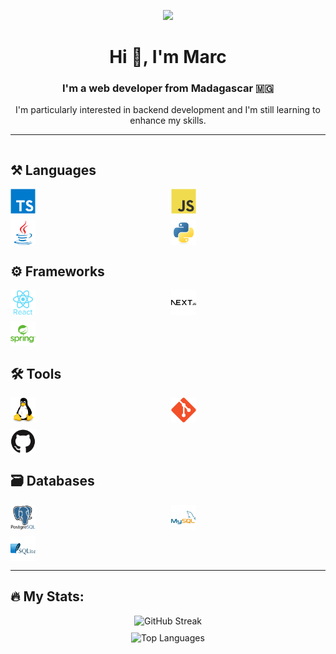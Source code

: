 <p align="center"><img src="https://raw.githubusercontent.com/TheDudeThatCode/TheDudeThatCode/master/Assets/Developer.gif"/></p>

<h1 align="center">Hi 👋, I'm Marc</h1>
<h3 align="center">I'm a web developer from Madagascar 🇲🇬</h3>

<p align="center">I'm particularly interested in backend development and I'm still learning to enhance my skills.</p>

---

<p style="display: grid; grid-template-columns: repeat(2, 1fr); gap: 10px;">

## ⚒️ Languages
<p align="center">
  <span style="display: grid; grid-template-columns: repeat(2, 1fr); gap: 10px;">
    <img src="https://raw.githubusercontent.com/devicons/devicon/master/icons/typescript/typescript-original.svg" alt="typescript" width="40" height="40"/>
    <img src="https://raw.githubusercontent.com/devicons/devicon/master/icons/javascript/javascript-original.svg" alt="javascript" width="40" height="40"/>
    <img src="https://raw.githubusercontent.com/devicons/devicon/master/icons/java/java-original.svg" alt="java" width="40" height="40"/>
    <img src="https://raw.githubusercontent.com/devicons/devicon/master/icons/python/python-original.svg" alt="python" width="40" height="40"/>
  </span>
</p>


## ⚙️ Frameworks
<p align="center">
  <span style="display: grid; grid-template-columns: repeat(2, 1fr); gap: 10px;">
    <img src="https://raw.githubusercontent.com/devicons/devicon/master/icons/react/react-original-wordmark.svg" alt="react" width="40" height="40"/>
    <img src="https://raw.githubusercontent.com/devicons/devicon/master/icons/nextjs/nextjs-original-wordmark.svg" alt="nextjs" width="40" height="40"/>
    <img src="https://raw.githubusercontent.com/devicons/devicon/master/icons/spring/spring-original-wordmark.svg" alt="spring" width="40" height="40"/>
  </span>
</p>


## 🛠️ Tools
<p align="center">
  <span style="display: grid; grid-template-columns: repeat(2, 1fr); gap: 10px;">
    <img src="https://raw.githubusercontent.com/devicons/devicon/master/icons/linux/linux-original.svg" alt="linux" width="40" height="40"/>
    <img src="https://raw.githubusercontent.com/devicons/devicon/master/icons/git/git-original.svg" alt="git" width="40" height="40"/>
    <img src="https://raw.githubusercontent.com/devicons/devicon/master/icons/github/github-original.svg" alt="github" width="40" height="40"/>
  </span>
</p>

## 🗃️ Databases
<p align="center">
  <span style="display: grid; grid-template-columns: repeat(2, 1fr); gap: 10px;">
    <img src="https://raw.githubusercontent.com/devicons/devicon/master/icons/postgresql/postgresql-original-wordmark.svg" alt="postgresql" width="40" height="40"/>
    <img src="https://raw.githubusercontent.com/devicons/devicon/master/icons/mysql/mysql-original-wordmark.svg" alt="mysql" width="40" height="40"/>
    <img src="https://raw.githubusercontent.com/devicons/devicon/master/icons/sqlite/sqlite-original-wordmark.svg" alt="sqlite" width="40" height="40"/>
  </span>
</p>


</p>



---

## 🔥 My Stats:
<p align="center" style="display: flex; flex-direction: column; align-items: center; gap: 10px;">
  <img src="https://github-readme-streak-stats-mu-weld.vercel.app?user=Marc985" alt="GitHub Streak" />
  <img src="https://github-readme-stats.vercel.app/api/top-langs/?username=Marc985&layout=compact&theme=github-dark&hide_border=true" alt="Top Languages" />
</p>

